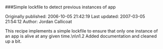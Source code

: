###Simple lockfile to detect previous instances of app

Originally published: 2006-10-05 21:42:19
Last updated: 2007-03-05 21:54:12
Author: Jordan Callicoat

This recipe implements a simple lockfile to ensure that only one instance of an app is alive at any given time.\n\n1.2 Added documentation and cleaned up a bit.